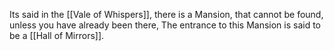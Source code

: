 Its said in the [[Vale of Whispers]], there is a Mansion, that cannot be found, unless you have already been there, The entrance to this Mansion is said to be a [[Hall of Mirrors]].
